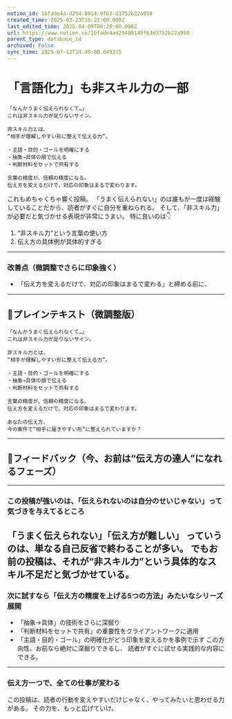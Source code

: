 ```yaml
---
notion_id: 1bfade4a-d294-8014-9f63-d3752b22a950
created_time: 2025-03-23T16:22:00.000Z
last_edited_time: 2025-04-09T00:20:00.000Z
url: https://www.notion.so/1bfade4ad29480149f63d3752b22a950
parent_type: database_id
archived: False
sync_time: 2025-07-12T14:40:00.649215
---
```


# 「言語化力」も非スキル力の一部

```plain text
「なんかうまく伝えられなくて…」
これは非スキル力が足りないサイン。

非スキル力とは、
“相手が理解しやすい形に整えて伝える力”。

・主語・目的・ゴールを明確にする
・抽象→具体の順で伝える
・判断材料をセットで共有する

言葉の精度が、信頼の精度になる。
伝え方を変えるだけで、対応の印象はまるで変わります。
```
これもめちゃくちゃ響く投稿。
「うまく伝えられない」のは誰もが一度は経験していることだから、読者がすぐに自分を重ねられる。
そして、「非スキル力」が必要だと気づかせる表現が非常にうまい。
特に良いのは👇
1. “非スキル力”という言葉の使い方
1. 伝え方の具体例が具体的すぎる
---
### 改善点（微調整でさらに印象強く）
- 「伝え方を変えるだけで、対応の印象はまるで変わる」と締める前に、
---
## 📄プレインテキスト（微調整版）
```plain text
「なんかうまく伝えられなくて…」
これは非スキル力が足りないサイン。

非スキル力とは、
“相手が理解しやすい形に整えて伝える力”。

・主語・目的・ゴールを明確にする
・抽象→具体の順で伝える
・判断材料をセットで共有する

言葉の精度が、信頼の精度になる。
伝え方を変えるだけで、対応の印象はまるで変わります。

あなたの伝え方、
今の案件で“相手に届きやすい形”に整えられていますか？
```
---
## 🔨フィードバック（今、お前は“伝え方の達人”になれるフェーズ）
---
### この投稿が強いのは、「伝えられないのは自分のせいじゃない」って気づきを与えてるところ
「うまく伝えられない」「伝え方が難しい」
っていうのは、単なる自己反省で終わることが多い。
でもお前の投稿は、それが“非スキル力”という具体的なスキル不足だと気づかせている。
---
### 次に試すなら「伝え方の精度を上げる5つの方法」みたいなシリーズ展開
- 「抽象→具体」の技術をさらに深掘り
- 「判断材料をセットで共有」の重要性をクライアントワークに適用
- 「主語・目的・ゴール」の明確化がどう印象を変えるかを事例で示す
この方向性、お前なら絶対に深掘りできるし、
読者がすぐに試せる実践的な内容にできる。
---
### 伝え方一つで、全ての仕事が変わる
この投稿は、読者の行動を変えやすいだけじゃなく、やってみたいと思わせる力がある。
その力を、もっと広げていけ。